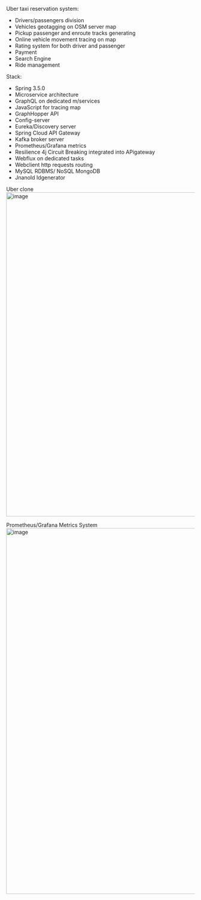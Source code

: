 Uber taxi reservation system:
<ul>
  <li>Drivers/passengers division</li>
  <li>Vehicles geotagging on OSM server map</li>
  <li>Pickup passenger and enroute tracks generating</li>
  <li>Online vehicle movement tracing on map</li>
  <li>Rating system for both driver and passenger</li>
  <li>Payment</li>
  <li>Search Engine</li>
  <li>Ride management</li>
</ul>

Stack:
<ul>
  <li>Spring 3.5.0</li>  
  <li>Microservice architecture</li>
  <li>GraphQL on dedicated m/services</li>
  <li>JavaScript for tracing map</li>
  <li>GraphHopper API</li>
  <li>Config-server</li>
  <li>Eureka/Discovery server</li>
  <li>Spring Cloud API Gateway</li>
  <li>Kafka broker server</li>
  <li>Prometheus/Grafana metrics</li>
  <li>Resilience 4j Circuit Breaking integrated into APigateway</li>
  <li>Webflux on dedicated tasks</li>
  <li>Webclient http requests routing</li>
  <li>MySQL RDBMS/ NoSQL MongoDB</li>
  <li>JnanoId Idgenerator</li>
</ul>

Uber clone
<img width="897" height="864" alt="image" src="https://github.com/user-attachments/assets/09f11963-3361-4837-b323-531692b45b2c" />

Prometheus/Grafana Metrics System
<img width="954" height="975" alt="image" src="https://github.com/user-attachments/assets/e71cd48e-589b-4bb1-8088-0f632550b2a5" />

